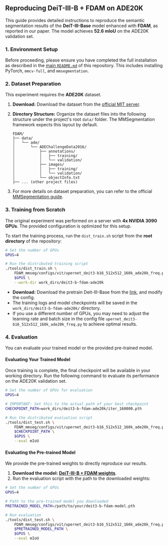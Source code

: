 ## Reproducing DeiT-III-B + FDAM on ADE20K

This guide provides detailed instructions to reproduce the semantic segmentation results of the **DeiT-III-Base** model enhanced with **FDAM**, as reported in our paper. The model achieves **52.6 mIoU** on the ADE20K validation set.

### 1. Environment Setup

Before proceeding, please ensure you have completed the full installation as described in the [main `README.md`](../README.md) of this repository. This includes installing PyTorch, `mmcv-full`, and `mmsegmentation`.

### 2. Dataset Preparation

This experiment requires the **ADE20K** dataset.

1.  **Download:** Download the dataset from the [official MIT server](https://ade20k.csail.mit.edu/).
2.  **Directory Structure:** Organize the dataset files into the following structure under the project's root `data/` folder. The MMSegmentation framework expects this layout by default.

    ```text
    FDAM/
    ├── data/
    │   └── ade/
    │       └── ADEChallengeData2016/
    │           ├── annotations/
    │           │   ├── training/
    │           │   └── validation/
    │           ├── images/
    │           │   ├── training/
    │           │   └── validation/
    │           └── objectInfo.txt
    ├── ... (other project files)
    ```
3. For more details on dataset preparation, you can refer to the official [MMSegmentation guide](https://github.com/open-mmlab/mmsegmentation/blob/0.x/docs/en/user_guides/2_dataset_prepare.html).

### 3. Training from Scratch

The original experiment was performed on a server with **4x NVIDIA 3090 GPUs**. The provided configuration is optimized for this setup.

To start the training process, run the `dist_train.sh` script from the **root directory** of the repository:

```bash
# Set the number of GPUs
GPUS=4

# Run the distributed training script
./tools/dist_train.sh \
    FDAM_mmseg/configs/vit/upernet_deit3-b16_512x512_160k_ade20k_freq.py \
    $GPUS \
    --work-dir work_dirs/deit3-b-fdam-ade20k
```

-   **Download:** Download the pretrain Deit-III-Base from the [link](https://dl.fbaipublicfiles.com/deit/deit_3_base_224_21k.pth), and modify the config.
-   The training logs and model checkpoints will be saved in the `work_dirs/deit3-b-fdam-ade20k/` directory.
-   If you use a different number of GPUs, you may need to adjust the learning rate and batch size in the config file `upernet_deit3-b16_512x512_160k_ade20k_freq.py` to achieve optimal results.

### 4. Evaluation

You can evaluate your trained model or the provided pre-trained model.

#### Evaluating Your Trained Model

Once training is complete, the final checkpoint will be available in your working directory. Run the following command to evaluate its performance on the ADE20K validation set.

```bash
# Set the number of GPUs for evaluation
GPUS=4

# IMPORTANT: Set this to the actual path of your best checkpoint
CHECKPOINT_PATH=work_dirs/deit3-b-fdam-ade20k/iter_160000.pth

# Run the distributed evaluation script
./tools/dist_test.sh \
    FDAM_mmseg/configs/vit/upernet_deit3-b16_512x512_160k_ade20k_freq.py \
    $CHECKPOINT_PATH \
    $GPUS \
    --eval mIoU
```

#### Evaluating the Pre-trained Model

We provide the pre-trained weights to directly reproduce our results.

1.  **Download the model:** [**DeiT-III-B + FDAM weights**](https://pan.baidu.com/s/1bylU0PojPlbsE1-ERbB05w?pwd=ICCV).
2.  Run the evaluation script with the path to the downloaded weights:

```bash
# Set the number of GPUs
GPUS=4

# Path to the pre-trained model you downloaded
PRETRAINED_MODEL_PATH=/path/to/your/deit3-b-fdam-model.pth

# Run evaluation
./tools/dist_test.sh \
    FDAM_mmseg/configs/vit/upernet_deit3-b16_512x512_160k_ade20k_freq.py \
    $PRETRAINED_MODEL_PATH \
    $GPUS \
    --eval mIoU
```
